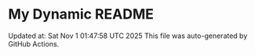 # My Dynamic README
Updated at: Sat Nov  1 01:47:58 UTC 2025
This file was auto-generated by GitHub Actions.
